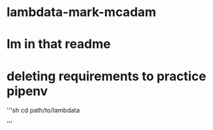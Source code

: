 # lambdata-mark-mcadam

# Im in that readme

# deleting requirements to practice pipenv


'''sh
cd path/to/lambdata

'''